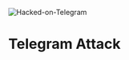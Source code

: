 ![Hacked-on-Telegram](https://user-images.githubusercontent.com/49060449/179616521-fb7d9205-e396-4163-95b6-195709e411d8.jpg)
# Telegram Attack 
